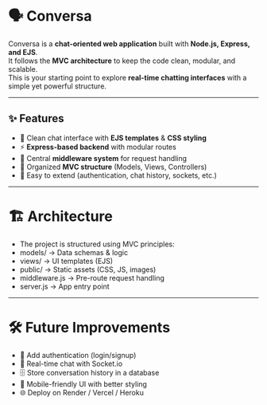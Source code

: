 # 🗣️ Conversa

Conversa is a **chat-oriented web application** built with **Node.js, Express, and EJS**.  
It follows the **MVC architecture** to keep the code clean, modular, and scalable.  
This is your starting point to explore **real-time chatting interfaces** with a simple yet powerful structure.

---

## ✨ Features

- 🎨 Clean chat interface with **EJS templates** & **CSS styling**  
- ⚡ **Express-based backend** with modular routes  
- 🧩 Central **middleware system** for request handling  
- 📂 Organized **MVC structure** (Models, Views, Controllers)  
- 🚀 Easy to extend (authentication, chat history, sockets, etc.)  

---

# 🏗️ Architecture

- The project is structured using MVC principles:
- models/ → Data schemas & logic
- views/ → UI templates (EJS)
- public/ → Static assets (CSS, JS, images)
- middleware.js → Pre-route request handling
- server.js → App entry point

---

# 🛠️ Future Improvements

- 🔐 Add authentication (login/signup)
- 💬 Real-time chat with Socket.io
- 🗄️ Store conversation history in a database
- 📱 Mobile-friendly UI with better styling
- 🌐 Deploy on Render / Vercel / Heroku
